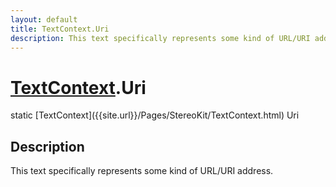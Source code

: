 ```yaml
---
layout: default
title: TextContext.Uri
description: This text specifically represents some kind of URL/URI address.
---
```

# [TextContext]({{site.url}}/Pages/StereoKit/TextContext.html).Uri

<div class='signature' markdown='1'>
static [TextContext]({{site.url}}/Pages/StereoKit/TextContext.html) Uri
</div>

## Description
This text specifically represents some kind of URL/URI address.

